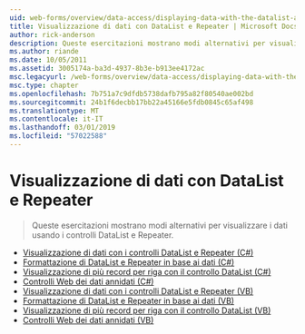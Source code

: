 ```yaml
---
uid: web-forms/overview/data-access/displaying-data-with-the-datalist-and-repeater/index
title: Visualizzazione di dati con DataList e Repeater | Microsoft Docs
author: rick-anderson
description: Queste esercitazioni mostrano modi alternativi per visualizzare i dati usando i controlli DataList e Repeater.
ms.author: riande
ms.date: 10/05/2011
ms.assetid: 3005174a-ba3d-4937-8b3e-b913ee4172ac
msc.legacyurl: /web-forms/overview/data-access/displaying-data-with-the-datalist-and-repeater
msc.type: chapter
ms.openlocfilehash: 7b751a7c9dfdb5738dafb795a82f80540ae002bd
ms.sourcegitcommit: 24b1f6decbb17bb22a45166e5fdb0845c65af498
ms.translationtype: MT
ms.contentlocale: it-IT
ms.lasthandoff: 03/01/2019
ms.locfileid: "57022588"
---
```

<a name="displaying-data-with-the-datalist-and-repeater"></a>Visualizzazione di dati con DataList e Repeater
====================
> Queste esercitazioni mostrano modi alternativi per visualizzare i dati usando i controlli DataList e Repeater.


- [Visualizzazione di dati con i controlli DataList e Repeater (C#)](displaying-data-with-the-datalist-and-repeater-controls-cs.md)
- [Formattazione di DataList e Repeater in base ai dati (C#)](formatting-the-datalist-and-repeater-based-upon-data-cs.md)
- [Visualizzazione di più record per riga con il controllo DataList (C#)](showing-multiple-records-per-row-with-the-datalist-control-cs.md)
- [Controlli Web dei dati annidati (C#)](nested-data-web-controls-cs.md)
- [Visualizzazione di dati con i controlli DataList e Repeater (VB)](displaying-data-with-the-datalist-and-repeater-controls-vb.md)
- [Formattazione di DataList e Repeater in base ai dati (VB)](formatting-the-datalist-and-repeater-based-upon-data-vb.md)
- [Visualizzazione di più record per riga con il controllo DataList (VB)](showing-multiple-records-per-row-with-the-datalist-control-vb.md)
- [Controlli Web dei dati annidati (VB)](nested-data-web-controls-vb.md)
